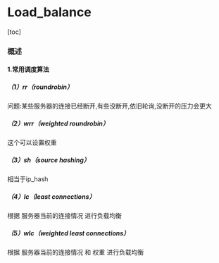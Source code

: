 # Load_balance

[toc]


### 概述

#### 1.常用调度算法

##### （1）rr（roundrobin）
问题:某些服务器的连接已经断开,有些没断开,依旧轮询,没断开的压力会更大

##### （2）wrr（weighted roundrobin）
这个可以设置权重

##### （3）sh（source hashing）
相当于ip_hash

##### （4）lc（least connections）
根据 服务器当前的连接情况 进行负载均衡

##### （5）wlc（weighted least connections）
根据 服务器当前的连接情况 和 权重 进行负载均衡
